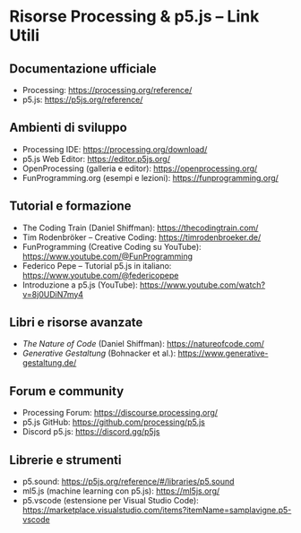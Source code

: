 # Risorse Processing & p5.js – Link Utili

## Documentazione ufficiale

- Processing: https://processing.org/reference/
- p5.js: https://p5js.org/reference/

## Ambienti di sviluppo

- Processing IDE: https://processing.org/download/
- p5.js Web Editor: https://editor.p5js.org/
- OpenProcessing (galleria e editor): https://openprocessing.org/
- FunProgramming.org (esempi e lezioni): https://funprogramming.org/

## Tutorial e formazione

- The Coding Train (Daniel Shiffman): https://thecodingtrain.com/
- Tim Rodenbröker – Creative Coding: https://timrodenbroeker.de/
- FunProgramming (Creative Coding su YouTube): https://www.youtube.com/@FunProgramming
- Federico Pepe – Tutorial p5.js in italiano: https://www.youtube.com/@federicopepe
- Introduzione a p5.js (YouTube): https://www.youtube.com/watch?v=8j0UDiN7my4

## Libri e risorse avanzate

- *The Nature of Code* (Daniel Shiffman): https://natureofcode.com/
- *Generative Gestaltung* (Bohnacker et al.): https://www.generative-gestaltung.de/

## Forum e community

- Processing Forum: https://discourse.processing.org/
- p5.js GitHub: https://github.com/processing/p5.js
- Discord p5.js: https://discord.gg/p5js

## Librerie e strumenti

- p5.sound: https://p5js.org/reference/#/libraries/p5.sound
- ml5.js (machine learning con p5.js): https://ml5js.org/
- p5.vscode (estensione per Visual Studio Code): https://marketplace.visualstudio.com/items?itemName=samplavigne.p5-vscode

